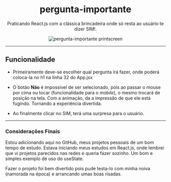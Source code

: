 <div align="center">
  
# pergunta-importante

Praticando React.js com a clássica brincadeira onde só resta ao usuário te dizer SIM!.

<img align="center" src="https://github.com/vpena-dev/pergunta-importante/assets/107283882/c5659148-5072-404d-8a20-1cc241f3ff99" alt="pergunta-importante printscreen" />

<hr>
</div>

## Funcionalidade

* Primeiramente deve-se escolher qual pergunta irá fazer, onde poderá coloca-la no h1 na linha 32 do App.jsx
  
* O botão **Não** é impossivel de ser selecionado, pois ao passar o mouse por cima ou tocar (funcionalidade para o _mobile_), o mesmo trocará de posição na tela. Com
a animação, da a impressão de que ele está fugindo. Tornando a experiência divertida.

* Ao finalmente clicar no SIM, terá uma surpresa para o usuário.

<hr>

### Considerações Finais

Estou adicionando aqui no GitHub, meus projetos pessoais de um bom tempo de estudo. Estava iniciando meus estudos em React.js, onde lembrei que vi projetos parecidos nas redes e queria
fazer sozinho. Um bom e simples exemplo de uso do useState.

Fazer o projeto foi bem divertido pois pude testa-lo com minha noiva (namorada na época) e arrancando umas boas risadas. 
